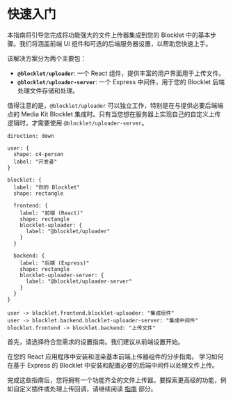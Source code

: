 # 快速入门

本指南将引导您完成将功能强大的文件上传器集成到您的 Blocklet 中的基本步骤。我们将涵盖前端 UI 组件和可选的后端服务器设置，以帮助您快速上手。

该解决方案分为两个主要包：

- **`@blocklet/uploader`**: 一个 React 组件，提供丰富的用户界面用于上传文件。
- **`@blocklet/uploader-server`**: 一个 Express 中间件，用于您的 Blocklet 后端处理文件存储和处理。

值得注意的是，`@blocklet/uploader` 可以独立工作，特别是在与提供必要后端端点的 Media Kit Blocklet 集成时。只有当您想在服务器上实现自己的自定义上传逻辑时，才需要使用 `@blocklet/uploader-server`。

```d2
direction: down

user: {
  shape: c4-person
  label: "开发者"
}

blocklet: {
  label: "你的 Blocklet"
  shape: rectangle

  frontend: {
    label: "前端 (React)"
    shape: rectangle
    blocklet-uploader: {
      label: "@blocklet/uploader"
    }
  }

  backend: {
    label: "后端 (Express)"
    shape: rectangle
    blocklet-uploader-server: {
      label: "@blocklet/uploader-server"
    }
  }
}

user -> blocklet.frontend.blocklet-uploader: "集成组件"
user -> blocklet.backend.blocklet-uploader-server: "集成中间件"
blocklet.frontend -> blocklet.backend: "上传文件"
```

首先，请选择符合您需求的设置指南。我们建议从前端设置开始。

<x-cards data-columns="2">
  <x-card data-title="前端设置 (@blocklet/uploader)" data-icon="lucide:layout-template" data-href="/getting-started/frontend-setup">
    在您的 React 应用程序中安装和渲染基本前端上传器组件的分步指南。
  </x-card>
  <x-card data-title="后端设置 (@blocklet/uploader-server)" data-icon="lucide:server" data-href="/getting-started/backend-setup">
    学习如何在基于 Express 的 Blocklet 中安装和配置必要的后端中间件以处理文件上传。
  </x-card>
</x-cards>

完成这些指南后，您将拥有一个功能齐全的文件上传器。要探索更高级的功能，例如自定义插件或处理上传回调，请继续阅读 [指南](./guides.md) 部分。